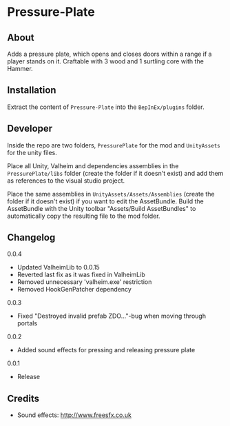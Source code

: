 # Pressure-Plate
## About
Adds a pressure plate, which opens and closes doors within a range if a player stands on it.
Craftable with 3 wood and 1 surtling core with the Hammer.


## Installation
Extract the content of `Pressure-Plate` into the `BepInEx/plugins` folder.


## Developer
Inside the repo are two folders, `PressurePlate` for the mod and `UnityAssets` for the unity files.


Place all Unity, Valheim and dependencies assemblies in the `PressurePlate/libs` folder (create the folder if it doesn't exist) and add them as references to the visual studio project.

Place the same assemblies in `UnityAssets/Assets/Assemblies` (create the folder if it doesn't exist) if you want to edit the AssetBundle.
Build the AssetBundle with the Unity toolbar "Assets/Build AssetBundles" to automatically copy the resulting file to the mod folder.


## Changelog
0.0.4
- Updated ValheimLib to 0.0.15
- Reverted last fix as it was fixed in ValheimLib
- Removed unnecessary 'valheim.exe' restriction
- Removed HookGenPatcher dependency

0.0.3
- Fixed "Destroyed invalid prefab ZDO..."-bug when moving through portals

0.0.2
- Added sound effects for pressing and releasing pressure plate

0.0.1
- Release


## Credits
- Sound effects: http://www.freesfx.co.uk
